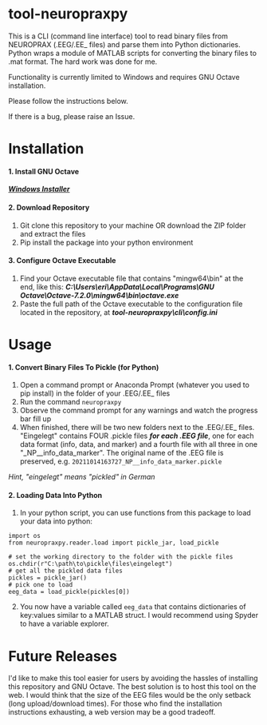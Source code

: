 # tool-neuropraxpy
This is a CLI (command line interface) tool to read binary files from NEUROPRAX (.EEG/.EE_ files) and parse them into Python dictionaries. Python wraps a module of MATLAB scripts for converting the binary files to .mat format. The hard work was done for me. 

Functionality is currently limited to Windows and requires GNU Octave installation.

Please follow the instructions below.

If there is a bug, please raise an Issue.

# Installation

#### 1. Install GNU Octave ####
[***Windows Installer***](https://ftpmirror.gnu.org/octave/windows/octave-7.2.0-w64-installer.exe)

#### 2. Download Repository ####

1) Git clone this repository to your machine OR download the ZIP folder and extract the files
2) Pip install the package into your python environment

#### 3. Configure Octave Executable ####

1) Find your Octave executable file that contains "mingw64\bin\" at the end, like this: ***C:\Users\eri\AppData\Local\Programs\GNU Octave\Octave-7.2.0\mingw64\bin\octave.exe***
2) Paste the full path of the Octave executable to the configuration file located in the repository, at ***tool-neuropraxpy\cli\config.ini***

# Usage

#### 1. Convert Binary Files To Pickle (for Python) ####

1) Open a command prompt or Anaconda Prompt (whatever you used to pip install) in the folder of your .EEG/.EE_ files
2) Run the command `neuropraxpy`
3) Observe the command prompt for any warnings and watch the progress bar fill up
4) When finished, there will be two new folders next to the .EEG/.EE_ files. "Eingelegt" contains FOUR .pickle files ***for each .EEG file***, one for each data format (info, data, and marker) and a fourth file with all three in one "_NP__info_data_marker". The original name of the .EEG file is preserved, e.g. `20211014163727_NP__info_data_marker.pickle`

*Hint, "eingelegt" means "pickled" in German*

#### 2. Loading Data Into Python ####

1) In your python script, you can use functions from this package to load your data into python:
```
import os
from neuropraxpy.reader.load import pickle_jar, load_pickle

# set the working directory to the folder with the pickle files
os.chdir(r"C:\path\to\pickle\files\eingelegt")
# get all the pickled data files
pickles = pickle_jar()
# pick one to load
eeg_data = load_pickle(pickles[0])
```

2) You now have a variable called `eeg_data` that contains dictionaries of key:values similar to a MATLAB struct. I would recommend using Spyder to have a variable explorer.

# Future Releases
I'd like to make this tool easier for users by avoiding the hassles of installing this repository and GNU Octave. The best solution is to host this tool on the web. I would think that the size of the EEG files would be the only setback (long upload/download times). For those who find the installation instructions exhausting, a web version may be a good tradeoff. 

